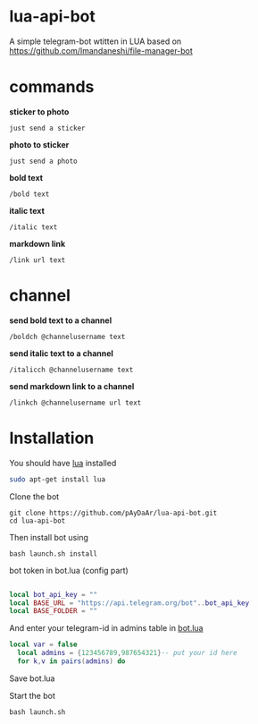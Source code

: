 # lua-api-bot

A simple telegram-bot wtitten in LUA based on https://github.com/Imandaneshi/file-manager-bot

# commands

 **sticker to photo**

`just send a sticker`

 **photo to sticker**

`just send a photo`

  **bold text**

`/bold text`

 **italic text**

`/italic text`

 **markdown link**

`/link url text`

# channel

 **send bold text to a channel**

`/boldch @channelusername text`

 **send italic text to a channel**

`/italicch @channelusername text`

 **send markdown link to a channel**

`/linkch @channelusername url text`



# Installation

You should have [lua](http://www.lua.org/) installed

```bash
sudo apt-get install lua

```
Clone the bot

```
git clone https://github.com/pAyDaAr/lua-api-bot.git
cd lua-api-bot

```

Then install bot using

`bash launch.sh install`

bot token in bot.lua (config part)

```lua

local bot_api_key = ""
local BASE_URL = "https://api.telegram.org/bot"..bot_api_key
local BASE_FOLDER = ""
```

And enter your telegram-id in admins table in [bot.lua](https://github.com/Imandaneshi/file-manager-bot/blob/master/bot.lua#L19)
```lua
local var = false
  local admins = {123456789,987654321}-- put your id here
  for k,v in pairs(admins) do

```

Save bot.lua

Start the bot

`bash launch.sh`
